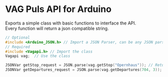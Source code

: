 # VAG Puls API for Arduino
 Exports a simple class with basic functions to interface the API.  
 Every function will return a json compatible string.

```c++
// Optional
#include <Arduino_JSON.h> // Import a JSON Parser, can be any JSON parser
// Required
#include <Vagapi.h> // Import the class
Vagapi vag;  // Use the class

JSONVar getStop_request = JSON.parse(vag.getStop("Opernhaus")); // Returns stops that match the seach
JSONVar getDepartures_request = JSON.parse(vag.getDepartures(704, 3)); // Returns departures of a given station
```